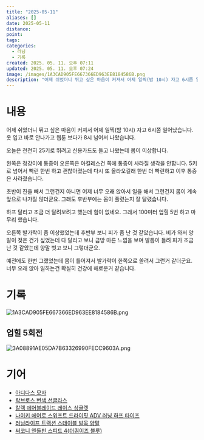 ```yaml
---
title: "2025-05-11"
aliases: []
date: 2025-05-11
distance:
point:
tags:
categories:
  - 러닝
  - 기록
created: 2025. 05. 11. 오후 07:11
updated: 2025. 05. 11. 오후 07:24
image: /images/1A3CAD905FE667366ED963EE8184586B.png
description: "어제 쉬었더니 뛰고 싶은 마음이 커져서 어제 일찍(밤 10시) 자고 6시쯤 일어났습니다. 옷 입고 바로 안나가고 웹툰 보다가 8시 넘어서 나왔습니다. 오늘은 천천히 25키로 뛰려고 신용카드도 들고 나왔는데 몸이 이상합니다. 왼쪽은 정강이에 통증이 오른쪽은 아킬레스건 쪽에 통증이 사라질 "
---
```


# 내용

어제 쉬었더니 뛰고 싶은 마음이 커져서 어제 일찍(밤 10시) 자고 6시쯤 일어났습니다. 옷 입고 바로 안나가고 웹툰 보다가 8시 넘어서 나왔습니다.

오늘은 천천히 25키로 뛰려고 신용카드도 들고 나왔는데 몸이 이상합니다.

왼쪽은 정강이에 통증이 오른쪽은 아킬레스건 쪽에 통증이 사라질 생각을 안합니다. 5키로 넘어서 빡런 한번 하고 괜찮아졌는데 다시 또 올라오길래 한번 더 빡런하고 이후 통증은 사라졌습니다.

초반이 진을 빼서 그런건지 아니면 어제 너무 오래 앉아서 일을 해서 그런건지 몸이 계속 앞으로 나가질 않더군요. 그래도 후반부에는 몸이 풀렸는지 잘 달렸습니다.

하프 달리고 조금 더 달려보려고 했는데 힘이 없네요. 그래서 100미터 업힐 5번 하고 마무리 했습니다.

오른쪽 발가락이 좀 이상했었는데 후반부 보니 피가 좀 난 것 같았습니다. 비가 와서 양말이 젖은 건가 싶었는데 다 달리고 보니 금방 마른 느낌을 보며 발톱이 들려 피가 조금 난 것 같았는데 양말 벗고 보니 그렇더군요.

예전에도 한번 그랬었는데 몸이 틀어져서 발가락이 한쪽으로 쏠려서 그런거 같더군요. 너무 오래 앉아 일하는건 확실히 건강에 해로운거 같습니다.

# 기록

![1A3CAD905FE667366ED963EE8184586B.png](/images/1A3CAD905FE667366ED963EE8184586B.png)

## 업힐 5회전

![3A08891AE05DA7B63326990FECC9603A.png](/images/3A08891AE05DA7B63326990FECC9603A.png)

# 기어

- [아디다스 모자](/posts/아디다스-모자)
- [락브로스 변색 선글라스](/posts/락브로스-변색-선글라스)
- [칼렉 에어블레이드 레이스 싱글렛](/posts/칼렉-에어블레이드-레이스-싱글렛)
- [나이키 에어로 스위프트 드라이핏 ADV 러닝 하프 타이즈](/posts/나이키-에어로-스위프트-드라이핏-adv-러닝-하프-타이즈)
- [러닝라이프 트랙션 스테이블 발목 양말](/posts/러닝라이프-트랙션-스테이블-발목-양말)
- [써코니 엔돌핀 스피드 4(더쿼이즈 블루)](/posts/써코니-엔돌핀-스피드-4(더쿼이즈-블루))
